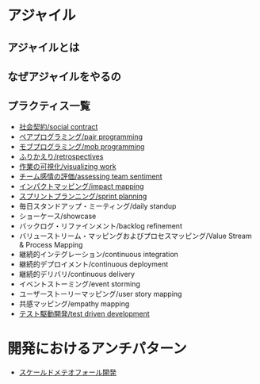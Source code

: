 # アジャイル

## アジャイルとは



## なぜアジャイルをやるの





## プラクティス一覧
* [社会契約/social contract](/agile/social-contract)
* [ペアプログラミング/pair programming](/agile/pair-programming)
* [モブプログラミング/mob programming](/agile/mob-programming)
* [ふりかえり/retrospectives](/agile/retrospectives)
* [作業の可視化/visualizing work](/agile/visualisation-of-work)
* [チーム感情の評価/assessing team sentiment](/agile/team-sentiment)
* [インパクトマッピング/impact mapping](/agile/impact-mapping)
* [スプリントプランニング/sprint planning](/agile/iteration-planning)
* 毎日スタンドアップ・ミーティング/daily standup
* ショーケース/showcase
* バックログ・リファインメント/backlog refinement
* バリューストリーム・マッピングおよびプロセスマッピング/Value Stream & Process Mapping
* 継続的インテグレーション/continuous integration
* 継続的デプロイメント/continuous deployment
* 継続的デリバリ/continuous delivery
* イベントストーミング/event storming
* ユーザーストーリーマッピング/user story mapping
* 共感マッピング/empathy mapping
* [テスト駆動開発/test driven development](/agile/test-driven-development)



# 開発におけるアンチパターン
* [スケールドメテオフォール開発](https://hogepiyohoo.hatenablog.com/entry/2019/07/07/003625)
